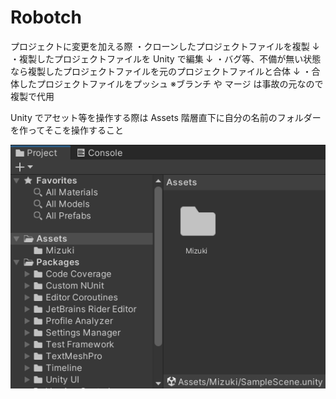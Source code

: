 # Robotch

プロジェクトに変更を加える際
・クローンしたプロジェクトファイルを複製
↓
・複製したプロジェクトファイルを Unity で編集
↓
・バグ等、不備が無い状態なら複製したプロジェクトファイルを元のプロジェクトファイルと合体
↓
・合体したプロジェクトファイルをプッシュ
※ブランチ や マージ は事故の元なので複製で代用

Unity でアセット等を操作する際は
Assets 階層直下に自分の名前のフォルダーを作ってそこを操作すること

![aiueo](Images/フォルダについて.png)
